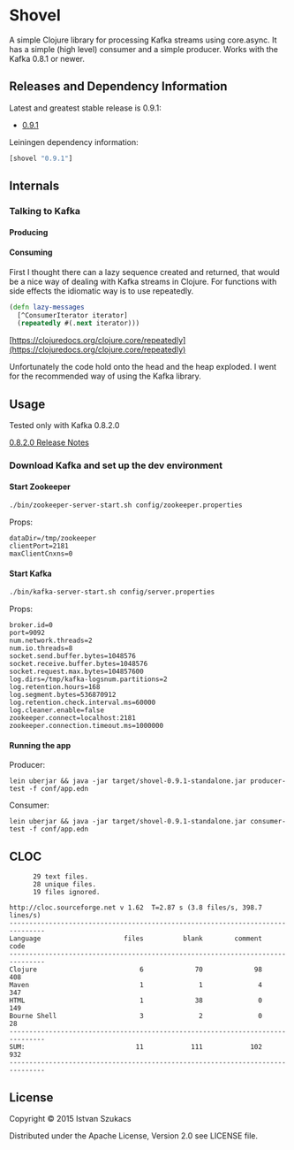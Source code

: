 # Shovel

A simple Clojure library for processing Kafka streams using core.async. It has a simple (high level) consumer
and a simple producer. Works with the Kafka 0.8.1 or newer.

## Releases and Dependency Information

Latest and greatest stable release is 0.9.1:

* [0.9.1](https://github.com/l1x/shovel/tree/0.9.1)

Leiningen dependency information:

```clojure
[shovel "0.9.1"]
```
## Internals

### Talking to Kafka

#### Producing

#### Consuming

First I thought there can a lazy sequence created and returned, that would be a nice way of dealing with Kafka streams in Clojure. For functions with side effects the idiomatic way is to use repeatedly.

```Clojure
(defn lazy-messages
  [^ConsumerIterator iterator]
  (repeatedly #(.next iterator)))
```

[https://clojuredocs.org/clojure.core/repeatedly](https://clojuredocs.org/clojure.core/repeatedly)

Unfortunately the code hold onto the head and the heap exploded. I went for the recommended way of using the Kafka library.



## Usage

Tested only with Kafka 0.8.2.0

[0.8.2.0 Release Notes](https://archive.apache.org/dist/kafka/0.8.2.0/RELEASE_NOTES.html)

### Download Kafka and set up the dev environment

#### Start Zookeeper

```bash
./bin/zookeeper-server-start.sh config/zookeeper.properties
```

Props:

```
dataDir=/tmp/zookeeper
clientPort=2181
maxClientCnxns=0
```

#### Start Kafka 

```bash
./bin/kafka-server-start.sh config/server.properties
```

Props:
```
broker.id=0
port=9092
num.network.threads=2 
num.io.threads=8
socket.send.buffer.bytes=1048576
socket.receive.buffer.bytes=1048576
socket.request.max.bytes=104857600
log.dirs=/tmp/kafka-logsnum.partitions=2
log.retention.hours=168
log.segment.bytes=536870912
log.retention.check.interval.ms=60000
log.cleaner.enable=false
zookeeper.connect=localhost:2181
zookeeper.connection.timeout.ms=1000000
```

#### Running the app

Producer:

```
lein uberjar && java -jar target/shovel-0.9.1-standalone.jar producer-test -f conf/app.edn
```

Consumer:

```
lein uberjar && java -jar target/shovel-0.9.1-standalone.jar consumer-test -f conf/app.edn
```
## CLOC

```
      29 text files.
      28 unique files.
      19 files ignored.

http://cloc.sourceforge.net v 1.62  T=2.87 s (3.8 files/s, 398.7 lines/s)
-------------------------------------------------------------------------------
Language                     files          blank        comment           code
-------------------------------------------------------------------------------
Clojure                          6             70             98            408
Maven                            1              1              4            347
HTML                             1             38              0            149
Bourne Shell                     3              2              0             28
-------------------------------------------------------------------------------
SUM:                            11            111            102            932
-------------------------------------------------------------------------------
```

## License

Copyright © 2015 Istvan Szukacs 

Distributed under the Apache License, Version 2.0 see LICENSE file.
